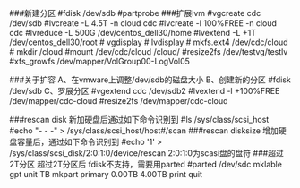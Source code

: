 ###新建分区
	#fdisk /dev/sdb
	#partprobe
###扩展lvm
	#vgcreate cdc /dev/sdb
	#lvcreate -L 4.5T -n cloud cdc
	#lvcreate -l 100%FREE -n cloud cdc
	#lvreduce -L 500G /dev/centos_dell30/home
	#lvextend -L +1T /dev/centos_dell30/root
	#  vgdisplay 
	#  lvdisplay 
	#  mkfs.ext4 /dev/cdc/cloud 
	#  mkdir /cloud
  	#mount /dev/cdc/cloud /cloud/
	#resize2fs  /dev/testvg/testlv
	#xfs_growfs /dev/mapper/VolGroup00-LogVol05

###关于扩容
	A、在vmware上调整/dev/sdb的磁盘大小
	B、创建新的分区
		#fdisk /dev/sdb
	C、罗展分区
		#vgextend cdc /dev/sdb2
		#lvextend -l +100%FREE /dev/mapper/cdc-cloud
		#resize2fs /dev/mapper/cdc-cloud

###rescan disk
	新加硬盘后通过如下命令识别到
	#ls /sys/class/scsi_host
	#echo "- - -" > /sys/class/scsi_host/host#/scan
###rescan disksize
	增加硬盘容量后，通过如下命令识别到
	#echo '1' > /sys/class/scsi_disk/2\:0\:1\:0/device/rescan
	2:0:1:0为scasi盘的盘符
###超过2T分区
	超过2T分区后 fdisk不支持，需要用parted
	#parted /dev/sdc
	mklable gpt
	unit TB
	mkpart primary 0.00TB 4.00TB
	print
	quit